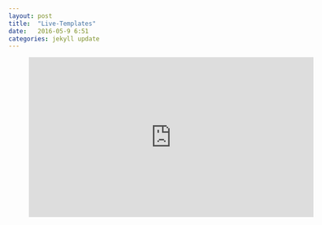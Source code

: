 ```yaml
---
layout: post
title:  "Live-Templates"
date:   2016-05-9 6:51
categories: jekyll update
---
```


<div class="video">
    <figure>
		<iframe width="560" height="315" src="https://www.youtube.com/embed/4rI4tTd7-J8" frameborder="0" allowfullscreen></iframe>
    </figure>
</div>